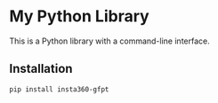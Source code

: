 # My Python Library

This is a Python library with a command-line interface.

## Installation

```sh
pip install insta360-gfpt